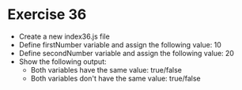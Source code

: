 # Exercise 36

- Create a new index36.js file
- Define firstNumber variable and assign the following value: 10
- Define secondNumber variable and assign the following value: 20
- Show the following output:
  - Both variables have the same value: true/false
  - Both variables don't have the same value: true/false
